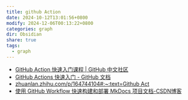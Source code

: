 ```yaml
---
title: github Action
date: 2024-10-12T13:01:56+0800
modify: 2024-12-06T00:13:22+0800
categories: graph
dir: Obsidian
share: true
tags:
  - graph
---
```


- [GitHub Action 快速入门课程 | GitHub 中文社区](https://www.github-zh.com/getting-started/hello-github-actions)
- [GitHub Actions 快速入门 - GitHub 文档](https://docs.github.com/zh/actions/writing-workflows/quickstart)
- [zhuanlan.zhihu.com/p/164744104#:\~:text=Github Act](https://zhuanlan.zhihu.com/p/164744104#:~:text=Github%20Act)
- [使用 GitHub Workflow 快速构建和部署 MkDocs 项目文档-CSDN博客](https://blog.csdn.net/li_yatao/article/details/141035509#:~:text=%E9%80%9A%E8%BF%87%E7%BC%96%E5%86%99%20Workf)